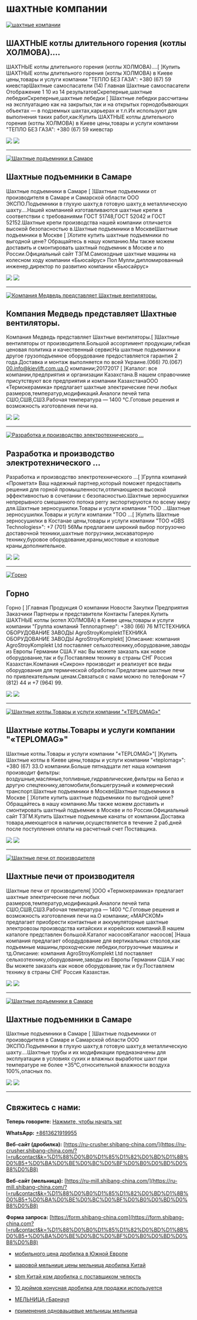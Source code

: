 # шахтные компании

<a href="https://swt.shibang-china.com/?l=ru&img&k=%D1%88%D0%B0%D1%85%D1%82%D0%BD%D1%8B%D0%B5+%D0%BA%D0%BE%D0%BC%D0%BF%D0%B0%D0%BD%D0%B8%D0%B8" target="_blank">![шахтные компании](http://static.shibang-china.com/all-800x300/15.jpg)</a>

## ШАХТНЫЕ котлы длительного горения (котлы ХОЛМОВА).…
ШАХТНЫЕ котлы длительного горения (котлы ХОЛМОВА).…[ ]Купить ШАХТНЫЕ котлы длительного горения (котлы ХОЛМОВА) в Киеве цены,товары и услуги компании &quot;ТЕПЛО БЕЗ ГАЗА&quot;: +380 (67) 59 киевстарШахтные самоспасатели (14) Главная Шахтные самоспасатели Отображение 1 10 из 14 результатовСкреперные,шахтные лебедкиСкреперные,шахтные лебедки [ ]Шахтные лебедки рассчитаны на эксплуатацию как на закрытых,так и на открытых горнодобывающих объектах — в подземных шахтах,карьерах и т.п.Их используют для выполнения таких работ,как:Купить ШАХТНЫЕ котлы длительного горения (котлы ХОЛМОВА) в Киеве цены,товары и услуги компании &quot;ТЕПЛО БЕЗ ГАЗА&quot;: +380 (67) 59 киевстар


<a href="https://whatsapp.shibangsoft.com/WhatsApp.php" target="_blank" title="WhatsApp">![](http://static.shibang-china.com/icon/whatsapp.png)</a> <a href="https://swt.shibang-china.com/?l=ru&icon&k=%D1%88%D0%B0%D1%85%D1%82%D0%BD%D1%8B%D0%B5+%D0%BA%D0%BE%D0%BC%D0%BF%D0%B0%D0%BD%D0%B8%D0%B8" target="_blank">![](http://static.shibang-china.com/icon/chat-ru.png)</a>

---

<a href="https://swt.shibang-china.com/?l=ru&img&k=%D1%88%D0%B0%D1%85%D1%82%D0%BD%D1%8B%D0%B5+%D0%BA%D0%BE%D0%BC%D0%BF%D0%B0%D0%BD%D0%B8%D0%B8" target="_blank">![Шахтные подъемники в Самаре](http://static.shibang-china.com/all-800x300/9.jpg)</a>

## Шахтные подъемники в Самаре
Шахтные подъемники в Самаре [ ]Шахтные подъемники от производителя в Самаре и Самарской области ООО ЭКСПО.Подъемники в глухую шахту,в готовую шахту,в металлическую шахту.…Нашей компанией изготавливаются шахтные крепи в соответствии с требованиями ГОСТ 51748,ГОСТ 52042 и ГОСТ 52152.Шахтные крепи производства нашей компании отличается высокой безопасностью в.Шахтные подъемники в МосквеШахтные подъемники в Москве [ ]Хотите купить шахтные подъемники по выгодной цене? Обращайтесь в нашу компанию.Мы также можем доставить и смонтировать шахтный подъемник в Москве и по России.Официальный сайт ТЗГМ.Самоходные шахтные машины на колесном ходу компании &#171;Бьюсайрус&#187; Пол Мулли,дипломированный инженер,директор по развитию компании &#171;Бьюсайрус&#187;


<a href="https://whatsapp.shibangsoft.com/WhatsApp.php" target="_blank" title="WhatsApp">![](http://static.shibang-china.com/icon/whatsapp.png)</a> <a href="https://swt.shibang-china.com/?l=ru&icon&k=%D1%88%D0%B0%D1%85%D1%82%D0%BD%D1%8B%D0%B5+%D0%BA%D0%BE%D0%BC%D0%BF%D0%B0%D0%BD%D0%B8%D0%B8" target="_blank">![](http://static.shibang-china.com/icon/chat-ru.png)</a>

---

<a href="https://swt.shibang-china.com/?l=ru&img&k=%D1%88%D0%B0%D1%85%D1%82%D0%BD%D1%8B%D0%B5+%D0%BA%D0%BE%D0%BC%D0%BF%D0%B0%D0%BD%D0%B8%D0%B8" target="_blank">![Компания Медведь представляет Шахтные вентиляторы.](http://static.shibang-china.com/all-800x300/479.jpg)</a>

## Компания Медведь представляет Шахтные вентиляторы.
Компания Медведь представляет Шахтные вентиляторы.[ ]Шахтные вентиляторы от производителя.Большой ассортимент продукции,гибкая ценовая политика и качественный сервисНа шахтные подъемники и другое грузоподъемное оборудование предоставляется гарантия 2 года.Доставка и монтаж выполняется по всей Украине.(066) 70.(067) 00.info@kievlift.com.ua.О компании;20172017 [ ]Каталог: все компании,предприятия и организации Казахстана.В нашем справочнике присутствуют все предприятия и компании КазахстанаООО &#171;Термокерамика&#187; предлагает шахтные электрические печи любых размеров,температур,модификаций.Аналоги печей типа СШО,СШВ,СШЗ.Рабочая температура — 1400 &#176;С.Готовые решения и возможность изготовления печи на.


<a href="https://whatsapp.shibangsoft.com/WhatsApp.php" target="_blank" title="WhatsApp">![](http://static.shibang-china.com/icon/whatsapp.png)</a> <a href="https://swt.shibang-china.com/?l=ru&icon&k=%D1%88%D0%B0%D1%85%D1%82%D0%BD%D1%8B%D0%B5+%D0%BA%D0%BE%D0%BC%D0%BF%D0%B0%D0%BD%D0%B8%D0%B8" target="_blank">![](http://static.shibang-china.com/icon/chat-ru.png)</a>

---

<a href="https://swt.shibang-china.com/?l=ru&img&k=%D1%88%D0%B0%D1%85%D1%82%D0%BD%D1%8B%D0%B5+%D0%BA%D0%BE%D0%BC%D0%BF%D0%B0%D0%BD%D0%B8%D0%B8" target="_blank">![Разработка и производство электротехнического …](http://static.shibang-china.com/all-800x300/888.jpg)</a>

## Разработка и производство электротехнического …
Разработка и производство электротехнического …[ ]Группа компаний &#171;Прометэл&#187; Ваш надежный партнер,который поможет предоставить решения для горной промышленности,отличающиеся высокой эффективностью в сочетании с безопасностью.Шахтные зерносушилки непрерывного смешанного потока perry экспортируются по всему миру для.Шахтные зерносушилки.Товары и услуги компании &quot;ТОО …Шахтные зерносушилки.Товары и услуги компании &quot;ТОО …[ ]Купить Шахтные зерносушилки в Костанае цены,товары и услуги компании &quot;ТОО &#171;GBS Technologies&#187;&quot;: +7 (701) 56Мы предлагаем широкий выбор погрузочно доставочной техники,шахтные погрузчики,экскаваторную технику,буровое оборудование,краны,мостовые и козловые краны,дополнительное.


<a href="https://whatsapp.shibangsoft.com/WhatsApp.php" target="_blank" title="WhatsApp">![](http://static.shibang-china.com/icon/whatsapp.png)</a> <a href="https://swt.shibang-china.com/?l=ru&icon&k=%D1%88%D0%B0%D1%85%D1%82%D0%BD%D1%8B%D0%B5+%D0%BA%D0%BE%D0%BC%D0%BF%D0%B0%D0%BD%D0%B8%D0%B8" target="_blank">![](http://static.shibang-china.com/icon/chat-ru.png)</a>

---

<a href="https://swt.shibang-china.com/?l=ru&img&k=%D1%88%D0%B0%D1%85%D1%82%D0%BD%D1%8B%D0%B5+%D0%BA%D0%BE%D0%BC%D0%BF%D0%B0%D0%BD%D0%B8%D0%B8" target="_blank">![Горно](http://static.shibang-china.com/all-800x300/1478.jpg)</a>

## Горно
Горно [ ]Главная Продукция О компании Новости Закупки Предприятия Заказчики Партнеры и представители Контакты Галерея.Купить ШАХТНЫЕ котлы (котел ХОЛМОВА) в Киеве цены,товары и услуги компании &quot;Группа компаний Теплопартнер&quot;: +380 (66) 76 МТСТЕХНИКА ОБОРУДОВАНИЕ ЗАВОДЫ AgroStroyKomplektТЕХНИКА ОБОРУДОВАНИЕ ЗАВОДЫ AgroStroyKomplekt[ ]Описание: компания AgroStroyKomplekt Ltd поставляет сельхозтехнику,оборудование,заводы из Европы Германии США.У нас Вы можете заказать как новое оборудование,так и бу.Поставляем технику в страны СНГ Россия Казахстан.Компания &#171;Сикрон&#187; производит и реализует все виды оборудования для термической обработки.Предлагаем шахтные печи по привлекательным ценам.Связаться с нами можно по телефонам +7 (812) 44 и +7 (964) 99.


<a href="https://whatsapp.shibangsoft.com/WhatsApp.php" target="_blank" title="WhatsApp">![](http://static.shibang-china.com/icon/whatsapp.png)</a> <a href="https://swt.shibang-china.com/?l=ru&icon&k=%D1%88%D0%B0%D1%85%D1%82%D0%BD%D1%8B%D0%B5+%D0%BA%D0%BE%D0%BC%D0%BF%D0%B0%D0%BD%D0%B8%D0%B8" target="_blank">![](http://static.shibang-china.com/icon/chat-ru.png)</a>

---

<a href="https://swt.shibang-china.com/?l=ru&img&k=%D1%88%D0%B0%D1%85%D1%82%D0%BD%D1%8B%D0%B5+%D0%BA%D0%BE%D0%BC%D0%BF%D0%B0%D0%BD%D0%B8%D0%B8" target="_blank">![Шахтные котлы.Товары и услуги компании &quot;&#171;TEPLOMAG&#187;&quot;](http://static.shibang-china.com/all-800x300/944.jpg)</a>

## Шахтные котлы.Товары и услуги компании &quot;&#171;TEPLOMAG&#187;&quot;
Шахтные котлы.Товары и услуги компании &quot;&#171;TEPLOMAG&#187;&quot;[ ]Купить Шахтные котлы в Киеве цены,товары и услуги компании &quot;&#171;teplomag&#187;&quot;: +380 (67) 33.О компании.Больше пятнадцати лет наша компания производит фильтры: воздушные,масляные,топливные,гидравлические,фильтры на Белаз и другую спецтехнику,автомобили,большегрузный и коммерческий транспорт.Шахтные подъемники в МосквеШахтные подъемники в Москве [ ]Хотите купить шахтные подъемники по выгодной цене? Обращайтесь в нашу компанию.Мы также можем доставить и смонтировать шахтный подъемник в Москве и по России.Официальный сайт ТЗГМ.Купить Шахтные подъемные канаты от компании.Доставка товара,имеющегося в наличии,осуществляется в течение 2 раб.дней после поступления оплаты на расчетный счет Поставщика.


<a href="https://whatsapp.shibangsoft.com/WhatsApp.php" target="_blank" title="WhatsApp">![](http://static.shibang-china.com/icon/whatsapp.png)</a> <a href="https://swt.shibang-china.com/?l=ru&icon&k=%D1%88%D0%B0%D1%85%D1%82%D0%BD%D1%8B%D0%B5+%D0%BA%D0%BE%D0%BC%D0%BF%D0%B0%D0%BD%D0%B8%D0%B8" target="_blank">![](http://static.shibang-china.com/icon/chat-ru.png)</a>

---

<a href="https://swt.shibang-china.com/?l=ru&img&k=%D1%88%D0%B0%D1%85%D1%82%D0%BD%D1%8B%D0%B5+%D0%BA%D0%BE%D0%BC%D0%BF%D0%B0%D0%BD%D0%B8%D0%B8" target="_blank">![Шахтные печи от производителя](http://static.shibang-china.com/all-800x300/486.jpg)</a>

## Шахтные печи от производителя
Шахтные печи от производителя[ ]ООО &#171;Термокерамика&#187; предлагает шахтные электрические печи любых размеров,температур,модификаций.Аналоги печей типа СШО,СШВ,СШЗ.Рабочая температура — 1400 &#176;С.Готовые решения и возможность изготовления печи на.О компании;.&#171;МАРСКОМ&#187; предлагает приобрести контактные и аккумуляторные шахтные электровозы производства китайских и корейских компаний.В нашем каталоге представлен большой.Каталог насосовКаталог насосов[ ]Наша компания предлагает обордудование для вертикальных стволов,как подъемные машины,проходческие лебедки,погрузочные машины и тд.Описание: компания AgroStroyKomplekt Ltd поставляет сельхозтехнику,оборудование,заводы из Европы Германии США.У нас Вы можете заказать как новое оборудование,так и бу.Поставляем технику в страны СНГ Россия Казахстан.


<a href="https://whatsapp.shibangsoft.com/WhatsApp.php" target="_blank" title="WhatsApp">![](http://static.shibang-china.com/icon/whatsapp.png)</a> <a href="https://swt.shibang-china.com/?l=ru&icon&k=%D1%88%D0%B0%D1%85%D1%82%D0%BD%D1%8B%D0%B5+%D0%BA%D0%BE%D0%BC%D0%BF%D0%B0%D0%BD%D0%B8%D0%B8" target="_blank">![](http://static.shibang-china.com/icon/chat-ru.png)</a>

---

<a href="https://swt.shibang-china.com/?l=ru&img&k=%D1%88%D0%B0%D1%85%D1%82%D0%BD%D1%8B%D0%B5+%D0%BA%D0%BE%D0%BC%D0%BF%D0%B0%D0%BD%D0%B8%D0%B8" target="_blank">![Шахтные подъемники в Самаре](http://static.shibang-china.com/all-800x300/833.jpg)</a>

## Шахтные подъемники в Самаре
Шахтные подъемники в Самаре [ ]Шахтные подъемники от производителя в Самаре и Самарской области ООО ЭКСПО.Подъемники в глухую шахту,в готовую шахту,в металлическую шахту.…Шахтные трубы и их модификации предназначены для эксплуатации в условиях сухих и влажных выработок шахт при температуре не более +35&#176;С,относительной влажности воздуха 100%,опасных по.

<a href="https://whatsapp.shibangsoft.com/WhatsApp.php" target="_blank" title="WhatsApp">![](http://static.shibang-china.com/icon/whatsapp.png)</a> <a href="https://swt.shibang-china.com/?l=ru&icon&k=%D1%88%D0%B0%D1%85%D1%82%D0%BD%D1%8B%D0%B5+%D0%BA%D0%BE%D0%BC%D0%BF%D0%B0%D0%BD%D0%B8%D0%B8" target="_blank">![](http://static.shibang-china.com/icon/chat-ru.png)</a>

---
## Свяжитесь с нами:

**Теперь говорите:** [Нажмите, чтобы начать чат](https://swt.shibang-china.com?l=ru&contact&k=%D1%88%D0%B0%D1%85%D1%82%D0%BD%D1%8B%D0%B5+%D0%BA%D0%BE%D0%BC%D0%BF%D0%B0%D0%BD%D0%B8%D0%B8)

**WhatsApp:**  [+8613621919955](https://whatsapp.shibangsoft.com/WhatsApp.php)

**Веб-сайт (дробилка):** [https://ru-crusher.shibang-china.com/](https://ru-crusher.shibang-china.com/?l=ru&contact&k=%D1%88%D0%B0%D1%85%D1%82%D0%BD%D1%8B%D0%B5+%D0%BA%D0%BE%D0%BC%D0%BF%D0%B0%D0%BD%D0%B8%D0%B8)

**Веб-сайт (мельница):** [https://ru-mill.shibang-china.com/](https://ru-mill.shibang-china.com/?l=ru&contact&k=%D1%88%D0%B0%D1%85%D1%82%D0%BD%D1%8B%D0%B5+%D0%BA%D0%BE%D0%BC%D0%BF%D0%B0%D0%BD%D0%B8%D0%B8)

**Форма запроса:** [https://form.shibang-china.com](https://form.shibang-china.com?l=ru&contact&k=%D1%88%D0%B0%D1%85%D1%82%D0%BD%D1%8B%D0%B5+%D0%BA%D0%BE%D0%BC%D0%BF%D0%B0%D0%BD%D0%B8%D0%B8)

* [мобильного цена дробилка в Южной Европе](../112/%D0%BC%D0%BE%D0%B1%D0%B8%D0%BB%D1%8C%D0%BD%D0%BE%D0%B3%D0%BE%20%D1%86%D0%B5%D0%BD%D0%B0%20%D0%B4%D1%80%D0%BE%D0%B1%D0%B8%D0%BB%D0%BA%D0%B0%20%D0%B2%20%D0%AE%D0%B6%D0%BD%D0%BE%D0%B9%20%D0%95%D0%B2%D1%80%D0%BE%D0%BF%D0%B5.md)

* [шаровой мельнице цены мельница дробилка Китай](../110/%D1%88%D0%B0%D1%80%D0%BE%D0%B2%D0%BE%D0%B9%20%D0%BC%D0%B5%D0%BB%D1%8C%D0%BD%D0%B8%D1%86%D0%B5%20%D1%86%D0%B5%D0%BD%D1%8B%20%D0%BC%D0%B5%D0%BB%D1%8C%D0%BD%D0%B8%D1%86%D0%B0%20%D0%B4%D1%80%D0%BE%D0%B1%D0%B8%D0%BB%D0%BA%D0%B0%20%D0%9A%D0%B8%D1%82%D0%B0%D0%B9.md)

* [sbm Китай ком дробилка с поставщиком челюсть](../114/sbm%20%D0%9A%D0%B8%D1%82%D0%B0%D0%B9%20%D0%BA%D0%BE%D0%BC%20%D0%B4%D1%80%D0%BE%D0%B1%D0%B8%D0%BB%D0%BA%D0%B0%20%D1%81%20%D0%BF%D0%BE%D1%81%D1%82%D0%B0%D0%B2%D1%89%D0%B8%D0%BA%D0%BE%D0%BC%20%D1%87%D0%B5%D0%BB%D1%8E%D1%81%D1%82%D1%8C.md)

* [10 дюймов конусная дробилка для продажи используется](../108/10%20%D0%B4%D1%8E%D0%B9%D0%BC%D0%BE%D0%B2%20%D0%BA%D0%BE%D0%BD%D1%83%D1%81%D0%BD%D0%B0%D1%8F%20%D0%B4%D1%80%D0%BE%D0%B1%D0%B8%D0%BB%D0%BA%D0%B0%20%D0%B4%D0%BB%D1%8F%20%D0%BF%D1%80%D0%BE%D0%B4%D0%B0%D0%B6%D0%B8%20%D0%B8%D1%81%D0%BF%D0%BE%D0%BB%D1%8C%D0%B7%D1%83%D0%B5%D1%82%D1%81%D1%8F.md)

* [МЕЛЬНИЦА гБарнаул](../107/%D0%9C%D0%95%D0%9B%D0%AC%D0%9D%D0%98%D0%A6%D0%90%20%D0%B3%D0%91%D0%B0%D1%80%D0%BD%D0%B0%D1%83%D0%BB.md)

* [применения одноваьцевые мельницы мельница](../112/%D0%BF%D1%80%D0%B8%D0%BC%D0%B5%D0%BD%D0%B5%D0%BD%D0%B8%D1%8F%20%D0%BE%D0%B4%D0%BD%D0%BE%D0%B2%D0%B0%D1%8C%D1%86%D0%B5%D0%B2%D1%8B%D0%B5%20%D0%BC%D0%B5%D0%BB%D1%8C%D0%BD%D0%B8%D1%86%D1%8B%20%D0%BC%D0%B5%D0%BB%D1%8C%D0%BD%D0%B8%D1%86%D0%B0.md)